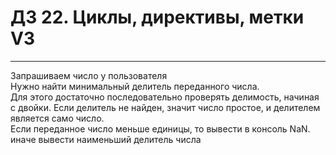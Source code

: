# ДЗ 22. Циклы, директивы, метки V3
<hr>
Запрашиваем число у пользователя
<br>
Нужно найти минимальный делитель переданного числа.
<br>
Для этого достаточно последовательно проверять делимость, начиная с двойки. Если делитель не найден, значит число простое, и делителем является само число.
<br>
Если переданное число меньше единицы, то вывести в консоль  NaN. иначе вывести наименьший делитель числа